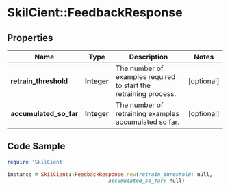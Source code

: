 # SkilCient::FeedbackResponse

## Properties

Name | Type | Description | Notes
------------ | ------------- | ------------- | -------------
**retrain_threshold** | **Integer** | The number of examples required to start the retraining process. | [optional] 
**accumulated_so_far** | **Integer** | The number of retraining examples accumulated so far. | [optional] 

## Code Sample

```ruby
require 'SkilCient'

instance = SkilCient::FeedbackResponse.new(retrain_threshold: null,
                                 accumulated_so_far: null)
```


